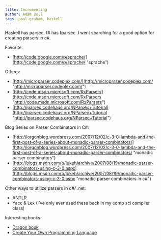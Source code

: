 ```yaml
---
title: Incrementing
author: Adam Bell
tags: paul-graham, haskell
---
```

Haskell has parsec, f# has fparsec. I went searching for a good option for creating parsers in c#.

<script type="text/javascript"><![CDATA[// <![CDATA[ mpmetrics.track("COI_Parser"); // ]]]]><![CDATA[>]]></script>

Favorite:

*   [http://code.google.com/p/sprache/](http://code.google.com/p/sprache/ "sprache")

Others:

*   [http://microparser.codeplex.com/](http://microparser.codeplex.com/ "http://microparser.codeplex.com/")
*   [http://code.msdn.microsoft.com/RxParsers](http://code.msdn.microsoft.com/RxParsers "http://code.msdn.microsoft.com/RxParsers")
*   [http://jparsec.codehaus.org/NParsec+Tutorial](http://jparsec.codehaus.org/NParsec+Tutorial "http://jparsec.codehaus.org/NParsec+Tutorial")

Blog Series on Parser Combinators in C#:

*   [http://lorgonblog.wordpress.com/2007/12/02/c-3-0-lambda-and-the-first-post-of-a-series-about-monadic-parser-combinators/](http://lorgonblog.wordpress.com/2007/12/02/c-3-0-lambda-and-the-first-post-of-a-series-about-monadic-parser-combinators/ "monadic parser combinators")
*   [http://blogs.msdn.com/b/lukeh/archive/2007/08/19/monadic-parser-combinators-using-c-3-0.aspx](http://blogs.msdn.com/b/lukeh/archive/2007/08/19/monadic-parser-combinators-using-c-3-0.aspx "monadic parser combinators in c#")

Other ways to utilize parsers in c#/ .net:

*   ANTLR
*   Yacc & Lex (I’ve only ever used these back in my comp sci compiler class)

Interesting books:

*   [Dragon book](http://en.wikipedia.org/wiki/Dragon_Book_%28computer_science%29)
*   [Create Your Own Programming Language](http://createyourproglang.com/)
